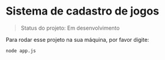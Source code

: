 # Sistema de  cadastro de jogos

> Status do projeto: Em desenvolvimento

Para rodar esse projeto na sua máquina, por favor digite:

```
node app.js
```
